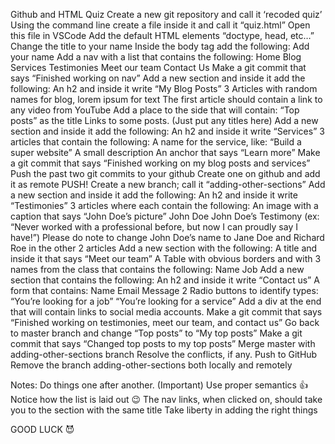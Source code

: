 Github and HTML Quiz
Create a new git repository and call it ‘recoded quiz’
Using the command line create a file inside it and call it “quiz.html”
Open this file in VSCode
Add the default HTML elements “doctype, head, etc…”
Change the title to your name
Inside the body tag add the following:
Add your name
Add a nav with a list that contains the following:
Home
Blog
Services
Testimonies
Meet our team
Contact Us
Make a git commit that says “Finished working on nav”
Add a new section and inside it add the following:
An h2 and inside it write “My Blog Posts”
3 Articles with random names for blog, lorem ipsum for text
The first article should contain a link to any video from YouTube
Add a place to the side that will contain:
“Top posts” as the title
Links to some posts. (Just put any titles here)
Add a new section and inside it add the following:
An h2 and inside it write “Services”
3 articles that contain the following:
A name for the service, like: “Build a super website”
A small description
An anchor that says “Learn more”
Make a git commit that says “Finished working on my blog posts and services”
Push the past two git commits to your github
Create one on github and add it as remote
PUSH! 
Create a new branch; call it “adding-other-sections”
Add a new section and inside it add the following:
An h2 and inside it write “Testimonies” 
3 articles where each contain the following:
An image with a caption that says “John Doe’s picture”
John Doe
John Doe’s Testimony (ex: “Never worked with a professional before, but now I can proudly say I have!”)
Please do note to change John Doe’s name to Jane Doe and Richard Roe in the other 2 articles
Add a new section with the following:
A title and inside it that says “Meet our team”
A Table with obvious borders and with 3 names from the class that contains the following:
Name
Job
Add a new section that contains the following:
An h2 and inside it write “Contact us”
A form that contains:
Name
Email
Message
2 Radio buttons to identify types:
“You’re looking for a job”
“You’re looking for a service”
Add a div at the end that will contain links to social media accounts.
Make a git commit that says “Finished working on testimonies, meet our team, and contact us”
Go back to master branch and change “Top posts” to “My top posts”
Make a git commit that says “Changed top posts to my top posts”
Merge master with adding-other-sections branch
Resolve the conflicts, if any. 
Push to GitHub
Remove the branch adding-other-sections both locally and remotely

Notes:
Do things one after another. (Important)
Use proper semantics 👍
Notice how the list is laid out 😉
The nav links, when clicked on, should take you to the section with the same title 
Take liberty in adding the right things 


 GOOD LUCK 😈

